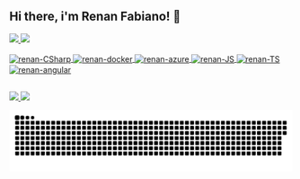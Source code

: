 ## Hi there, i'm Renan Fabiano! 👋

<div>
  <a href="https://github.com/renanpaes">
    <img height="180em" src="https://github-readme-stats.vercel.app/api?username=renanpaes&show_icons=true&theme=radical&include_all_commits=true&count_private=true" />
    <img height="180em" src="https://github-readme-stats.vercel.app/api/top-langs/?username=renanpaes&layout=compact&langs_count=16&theme=radical" />
</div>
  
<div style="display: inline_block"><br>
  <img align="center" alt="renan-CSharp" height="30" width="40" src="https://cdn.jsdelivr.net/gh/devicons/devicon/icons/csharp/csharp-original.svg" />
  <img align="center" alt="renan-docker" height="30" width="40" src="https://cdn.jsdelivr.net/gh/devicons/devicon/icons/docker/docker-original.svg" />
  <img align="center" alt="renan-azure" height="40" width="50" src="https://cdn.jsdelivr.net/gh/devicons/devicon/icons/azure/azure-original-wordmark.svg" />
  <img align="center" alt="renan-JS" height="30" width="40" src="https://cdn.jsdelivr.net/gh/devicons/devicon/icons/javascript/javascript-plain.svg" />
  <img align="center" alt="renan-TS" height="30" width="40" src="https://cdn.jsdelivr.net/gh/devicons/devicon/icons/typescript/typescript-plain.svg" />
  <img align="center" alt="renan-angular" height="30" width="40" src="https://cdn.jsdelivr.net/gh/devicons/devicon/icons/angularjs/angularjs-original.svg" />
</div>
  
##

<div>
  <a href="https://www.linkedin.com/in/renanpaes/" target="_blank">
    <img src="https://img.shields.io/badge/LinkedIn-0077B5?style=for-the-badge&logo=linkedin&logoColor=white" target="_blank" />
  </a>
  <a href="mailto:contato_renan@hotmail.com" target="_blank">
    <img src="https://img.shields.io/badge/Microsoft_Outlook-0078D4?style=for-the-badge&logo=microsoft-outlook&logoColor=white" target="_blank" />
  </a>  
  
  ![Snake animation](https://github.com/renanpaes/renanpaes/blob/output/github-contribution-grid-snake.svg)
</div>
  
<!--
**RenanPaes/RenanPaes** is a ✨ _special_ ✨ repository because its `README.md` (this file) appears on your GitHub profile.

Here are some ideas to get you started:

- 🔭 I’m currently working on ...
- 🌱 I’m currently learning ...
- 👯 I’m looking to collaborate on ...
- 🤔 I’m looking for help with ...
- 💬 Ask me about ...
- 📫 How to reach me: ...
- 😄 Pronouns: ...
- ⚡ Fun fact: ...
-->
